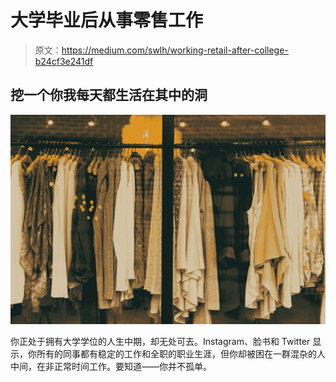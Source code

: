 # 大学毕业后从事零售工作

> 原文：<https://medium.com/swlh/working-retail-after-college-b24cf3e241df>

## 挖一个你我每天都生活在其中的洞

![](img/e18b6333c4f2d7f8107b7f91ef192cdf.png)

你正处于拥有大学学位的人生中期，却无处可去。Instagram、脸书和 Twitter 显示，你所有的同事都有稳定的工作和全职的职业生涯，但你却被困在一群混杂的人中间，在非正常时间工作。要知道——你并不孤单。